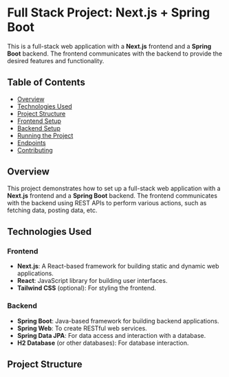 # Full Stack Project: Next.js + Spring Boot

This is a full-stack web application with a **Next.js** frontend and a **Spring Boot** backend. The frontend communicates with the backend to provide the desired features and functionality.

## Table of Contents
- [Overview](#overview)
- [Technologies Used](#technologies-used)
- [Project Structure](#project-structure)
- [Frontend Setup](#frontend-setup)
- [Backend Setup](#backend-setup)
- [Running the Project](#running-the-project)
- [Endpoints](#endpoints)
- [Contributing](#contributing)

## Overview

This project demonstrates how to set up a full-stack web application with a **Next.js** frontend and a **Spring Boot** backend. The frontend communicates with the backend using REST APIs to perform various actions, such as fetching data, posting data, etc.

## Technologies Used

### Frontend
- **Next.js**: A React-based framework for building static and dynamic web applications.
- **React**: JavaScript library for building user interfaces.
- **Tailwind CSS** (optional): For styling the frontend.

### Backend
- **Spring Boot**: Java-based framework for building backend applications.
- **Spring Web**: To create RESTful web services.
- **Spring Data JPA**: For data access and interaction with a database.
- **H2 Database** (or other databases): For database interaction.

## Project Structure

